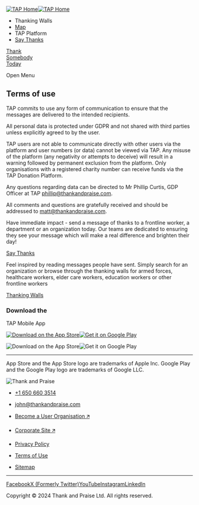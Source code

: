 [![TAP Home](/_next/static/media/logo.horizontal.primary.3c5edb72.svg)![TAP Home](/_next/static/media/logo.vertical.primary.5214dfc8.svg)](https://thankandpraise.com/ "TAP Home")

* Thanking Walls
* [Map](https://thankandpraise.com/#map-of-thanks)
* TAP Platform
* [Say Thanks](https://thankandpraise.com/say-thank-you/)

[Thank  
Somebody  
Today](https://thankandpraise.com/say-thank-you/)

Open Menu

Terms of use
------------

TAP commits to use any form of communication to ensure that the messages are delivered to the intended recipients.

All personal data is protected under GDPR and not shared with third parties unless explicitly agreed to by the user.

TAP users are not able to communicate directly with other users via the platform and user numbers (or data) cannot be viewed via TAP. Any misuse of the platform (any negativity or attempts to deceive) will result in a warning followed by permanent exclusion from the platform. Only organisations with a registered charity number can receive funds via the TAP Donation Platform.

Any questions regarding data can be directed to Mr Phillip Curtis, GDP Officer at TAP [phillip@thankandpraise.com](mailto:phillip@thankandpraise.com).

All comments and questions are gratefully received and should be addressed to [matt@thankandpraise.com](mailto:matt@thankandpraise.com).

Have immediate impact - send a message of thanks to a frontline worker, a department or an organization today. Our teams are dedicated to ensuring they see your message which will make a real difference and brighten their day!

[Say Thanks](https://thankandpraise.com/say-thank-you/)

Feel inspired by reading messages people have sent. Simply search for an organization or browse through the thanking walls for armed forces, healthcare workers, elder care workers, education workers or other frontline workers

[Thanking Walls](https://thankandpraise.com/wall/search/)

### Download the  
TAP Mobile App

[![Download on the App Store](/_next/static/media/app-store-badge.a9f78ee2.svg)](https://apps.apple.com/gb/app/tap-thank-and-praise/id1578894506)[![Get it on Google Play](/_next/static/media/google-play-badge.448868e2.svg)](https://play.google.com/store/apps/details?id=com.thankandpraise.tap)

![Download on the App Store](/_next/image/?url=%2F_next%2Fstatic%2Fmedia%2Fapp-ios.27a4a115.png&w=256&q=75)![Get it on Google Play](/_next/image/?url=%2F_next%2Fstatic%2Fmedia%2Fapp-android.85719b3a.png&w=256&q=75)

* * *

App Store and the App Store logo are trademarks of Apple Inc. Google Play and the Google Play logo are trademarks of Google LLC.

![Thank and Praise](/_next/static/media/logo.horizontal.primary.3c5edb72.svg)

* [+1 650 660 3514](tel:+16506603514)
* [john@thankandpraise.com](mailto:john@thankandpraise.com)

* [Become a User Organisation 🡭](https://thankandpraise.org/become-a-user-organisation/)
* [Corporate Site 🡭](https://thankandpraise.org/)
* [Privacy Policy](https://thankandpraise.com/privacy-policy/)
* [Terms of Use](https://thankandpraise.com/terms-of-use/)
* [Sitemap](https://thankandpraise.com/sitemap/)

* * *

[Facebook](https://facebook.com/TAPthankUSA)[X (Formerly Twitter)](https://twitter.com/TAPthankusa)[YouTube](https://youtube.com/channel/UCheLBZt-WC4fb0V8OOI4z_w/)[Instagram](https://instagram.com/tapthankusa)[LinkedIn](https://linkedin.com/company/tap-thank-and-praise-usa)

Copyright © 2024 Thank and Praise Ltd. All rights reserved.